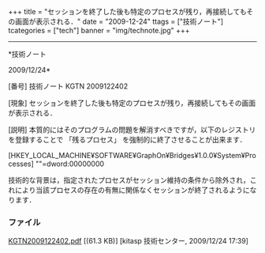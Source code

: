 ﻿+++
title = "セッションを終了した後も特定のプロセスが残り，再接続してもその画面が表示される．"
date = "2009-12-24"
ttags = ["技術ノート"]
tcategories = ["tech"]
banner = "img/technote.jpg"
+++

-----------------------------------------------------------------------------------------------------------------------------

*技術ノート

2009/12/24*


[番号]
技術ノート KGTN 2009122402

[現象]
セッションを終了した後も特定のプロセスが残り，再接続してもその画面が表示される．

[説明]
本質的にはそのプログラムの問題を解消すべきですが，以下のレジストリを登録することで
「残るプロセス」 を強制的に終了させることが出来ます．

[HKEY_LOCAL_MACHINE¥SOFTWARE¥GraphOn¥Bridges¥1.0.0¥System¥Processes]
""=dword:00000000

技術的な背景は，指定されたプロセスがセッション維持の条件から除外され，これにより当該プロセスの存在の有無に関係なくセッションが終了されるようになります．


### ファイル

 
 


[KGTN2009122402.pdf](http://techreport.kitasp.net/attachments/download/41/KGTN2009122402.pdf)
 [(61.3 KB)] [kitasp 技術センター, 2009/12/24
17:39]


 


 

